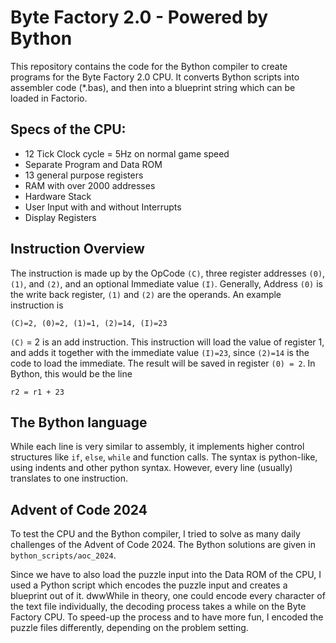 # Byte Factory 2.0 - Powered by Bython
This repository contains the code for the Bython compiler to create programs 
for the Byte Factory 2.0 CPU. It converts Bython scripts into assembler code (*.bas), and then into a blueprint string which can be loaded in Factorio.
## Specs of the CPU:
- 12 Tick Clock cycle = 5Hz on normal game speed
- Separate Program and Data ROM
- 13 general purpose registers
- RAM with over 2000 addresses
- Hardware Stack
- User Input with and without Interrupts
- Display Registers

## Instruction Overview
The instruction is made up by the OpCode `(C)`, three register addresses `(0)`, `(1)`, and `(2)`,  and an optional Immediate value `(I)`.
Generally, Address `(0)` is the write back register, `(1)` and `(2)` are the operands.
An example instruction is
```u
(C)=2, (0)=2, (1)=1, (2)=14, (I)=23
```
`(C)` = 2 is an add instruction. This instruction will load the value of register 1, and adds it together with
the immediate value `(I)=23`, since `(2)=14` is the code to load the immediate. The result will be saved in register `(0) = 2`.
In Bython, this would be the line
```
r2 = r1 + 23
```
## The Bython language
While each line is very similar to assembly, it implements higher control structures like `if`, `else`, `while` and function calls.
The syntax is python-like, using indents and other python syntax. However, every line (usually) translates to one instruction.

## Advent of Code 2024
To test the CPU and the Bython compiler, I tried to solve as many daily challenges of the Advent of Code 2024. The Bython solutions 
are given in `bython_scripts/aoc_2024`. 

Since we have to also load the puzzle input into the Data ROM of the CPU, I used a Python script which encodes the puzzle input and creates a blueprint out of it.
dwwWhile in theory, one could encode every character of the text file individually, the decoding process takes a while on the Byte Factory CPU.
To speed-up the process and to have more fun, I encoded the puzzle files differently, depending on the problem setting. 



